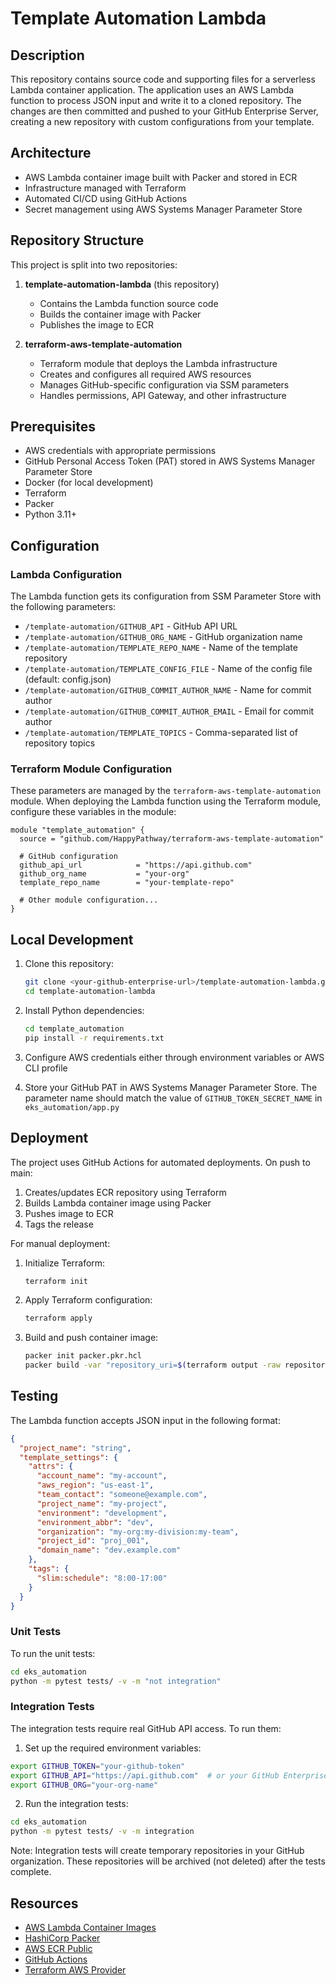 # Template Automation Lambda

## Description

This repository contains source code and supporting files for a serverless Lambda container application.
The application uses an AWS Lambda function to process JSON input and write it to a cloned repository.
The changes are then committed and pushed to your GitHub Enterprise Server, creating a new repository
with custom configurations from your template.

## Architecture

- AWS Lambda container image built with Packer and stored in ECR 
- Infrastructure managed with Terraform
- Automated CI/CD using GitHub Actions
- Secret management using AWS Systems Manager Parameter Store

## Repository Structure

This project is split into two repositories:

1. **template-automation-lambda** (this repository)
   - Contains the Lambda function source code
   - Builds the container image with Packer
   - Publishes the image to ECR

2. **terraform-aws-template-automation**
   - Terraform module that deploys the Lambda infrastructure
   - Creates and configures all required AWS resources
   - Manages GitHub-specific configuration via SSM parameters
   - Handles permissions, API Gateway, and other infrastructure

## Prerequisites

- AWS credentials with appropriate permissions
- GitHub Personal Access Token (PAT) stored in AWS Systems Manager Parameter Store
- Docker (for local development)
- Terraform
- Packer
- Python 3.11+

## Configuration

### Lambda Configuration

The Lambda function gets its configuration from SSM Parameter Store with the following parameters:

- `/template-automation/GITHUB_API` - GitHub API URL
- `/template-automation/GITHUB_ORG_NAME` - GitHub organization name
- `/template-automation/TEMPLATE_REPO_NAME` - Name of the template repository
- `/template-automation/TEMPLATE_CONFIG_FILE` - Name of the config file (default: config.json)
- `/template-automation/GITHUB_COMMIT_AUTHOR_NAME` - Name for commit author
- `/template-automation/GITHUB_COMMIT_AUTHOR_EMAIL` - Email for commit author
- `/template-automation/TEMPLATE_TOPICS` - Comma-separated list of repository topics

### Terraform Module Configuration

These parameters are managed by the `terraform-aws-template-automation` module. When deploying
the Lambda function using the Terraform module, configure these variables in the module:

```hcl
module "template_automation" {
  source = "github.com/HappyPathway/terraform-aws-template-automation"

  # GitHub configuration
  github_api_url            = "https://api.github.com"
  github_org_name           = "your-org"
  template_repo_name        = "your-template-repo"
  
  # Other module configuration...
}
```

## Local Development

1. Clone this repository:
   ```sh
   git clone <your-github-enterprise-url>/template-automation-lambda.git
   cd template-automation-lambda
   ```

2. Install Python dependencies:
   ```sh
   cd template_automation
   pip install -r requirements.txt
   ```

3. Configure AWS credentials either through environment variables or AWS CLI profile

4. Store your GitHub PAT in AWS Systems Manager Parameter Store. The parameter name should match the
   value of `GITHUB_TOKEN_SECRET_NAME` in `eks_automation/app.py`

## Deployment

The project uses GitHub Actions for automated deployments. On push to main:

1. Creates/updates ECR repository using Terraform
2. Builds Lambda container image using Packer
3. Pushes image to ECR
4. Tags the release

For manual deployment:

1. Initialize Terraform:
   ```sh
   terraform init
   ```

2. Apply Terraform configuration:
   ```sh
   terraform apply
   ```

3. Build and push container image:
   ```sh
   packer init packer.pkr.hcl
   packer build -var "repository_uri=$(terraform output -raw repository_uri)" -var "tag=latest" packer.pkr.hcl
   ```

## Testing

The Lambda function accepts JSON input in the following format:

```json
{
  "project_name": "string",
  "template_settings": {
    "attrs": {
      "account_name": "my-account",
      "aws_region": "us-east-1",
      "team_contact": "someone@example.com",
      "project_name": "my-project",
      "environment": "development",
      "environment_abbr": "dev",
      "organization": "my-org:my-division:my-team",
      "project_id": "proj_001",
      "domain_name": "dev.example.com"
    },
    "tags": {
      "slim:schedule": "8:00-17:00"
    }
  }
}
```

### Unit Tests
To run the unit tests:
```sh
cd eks_automation
python -m pytest tests/ -v -m "not integration"
```

### Integration Tests
The integration tests require real GitHub API access. To run them:

1. Set up the required environment variables:
```sh
export GITHUB_TOKEN="your-github-token"
export GITHUB_API="https://api.github.com"  # or your GitHub Enterprise URL
export GITHUB_ORG="your-org-name"
```

2. Run the integration tests:
```sh
cd eks_automation
python -m pytest tests/ -v -m integration
```

Note: Integration tests will create temporary repositories in your GitHub organization. These repositories will be archived (not deleted) after the tests complete.

## Resources

- [AWS Lambda Container Images](https://docs.aws.amazon.com/lambda/latest/dg/images-create.html)
- [HashiCorp Packer](https://www.packer.io/docs)
- [AWS ECR Public](https://docs.aws.amazon.com/AmazonECR/latest/public/what-is-ecr.html)
- [GitHub Actions](https://docs.github.com/en/actions)
- [Terraform AWS Provider](https://registry.terraform.io/providers/hashicorp/aws/latest/docs)
